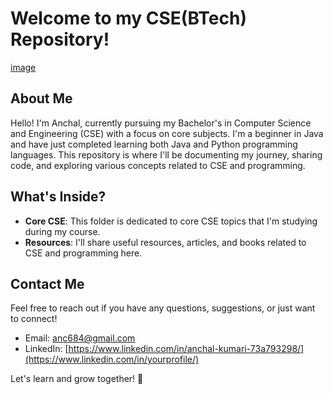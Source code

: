 # Welcome to my CSE(BTech) Repository!

[image](https://github.com/1Anchal/Anchal/assets/162045321/2ba47a24-a733-439f-a1d9-40bb0be33520)

## About Me

Hello! I'm Anchal, currently pursuing my Bachelor's in Computer Science and Engineering (CSE) with a focus on core subjects. I'm a beginner in Java and have just completed learning both Java and Python programming languages. This repository is where I'll be documenting my journey, sharing code, and exploring various concepts related to CSE and programming.

## What's Inside?

- **Core CSE**: This folder is dedicated to core CSE topics that I'm studying during my course.
- **Resources**: I'll share useful resources, articles, and books related to CSE and programming here.

## Contact Me

Feel free to reach out if you have any questions, suggestions, or just want to connect!

- Email: [anc684@gmail.com](mailto:your.email@example.com)
- LinkedIn: [https://www.linkedin.com/in/anchal-kumari-73a793298/](https://www.linkedin.com/in/yourprofile/)

Let's learn and grow together! 🚀


